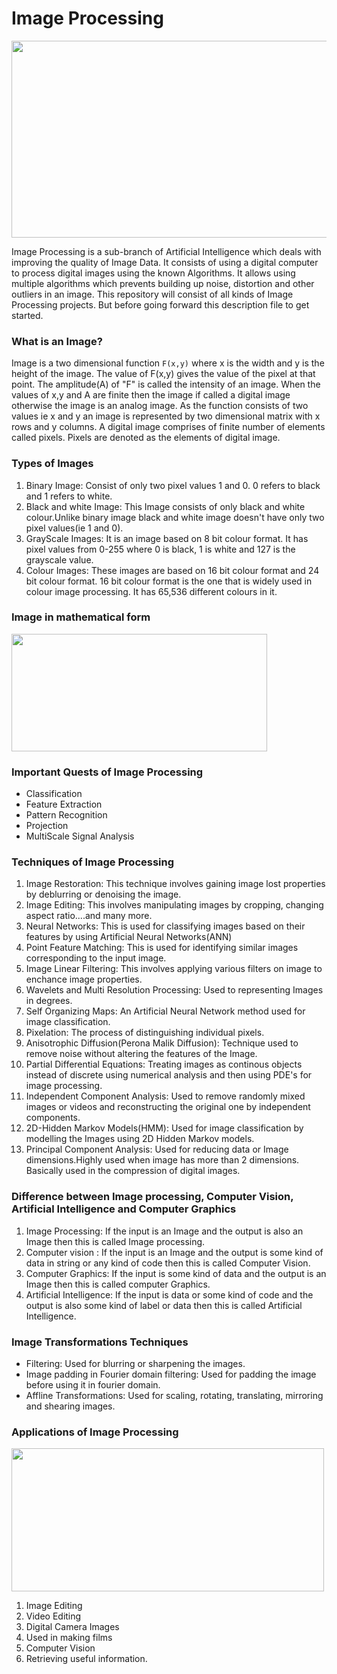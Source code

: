 # Image Processing

<img align="center" width="600" height="315" src="https://github.com/varun7860/Artificial-Intelligence/blob/main/Image%20Processing/images/Image%20Processing.png"> 

Image Processing is a sub-branch of Artificial Intelligence which deals with improving the quality of Image Data. It consists of using a 
digital computer to process digital images using the known Algorithms. It allows using multiple algorithms which prevents building up noise,
distortion and other outliers in an image. This repository will consist of all kinds of Image Processing projects. But before going forward
this description file to get started.

### What is an Image?
Image is a two dimensional function `F(x,y)` where x is the width and y is the height of the image. The value of F(x,y) gives the value of
the pixel at that point. The amplitude(A) of "F" is called the intensity of an image. When the values of x,y and A are finite then the image
if called a digital image otherwise the image is an analog image. As the function consists of two values ie x and y an image is represented by
two dimensional matrix with x rows and y columns. A digital image comprises of finite number of elements called pixels. Pixels are denoted as the
elements of digital image.

### Types of Images
1. Binary Image: Consist of only two pixel values 1 and 0. 0 refers to black and 1 refers to white.
2. Black and white Image: This Image consists of only black and white colour.Unlike binary image black and white image doesn't have only two pixel 
                          values(ie 1 and 0).
3. GrayScale Images: It is an image based on 8 bit colour format. It has pixel values from 0-255 where 0 is black, 1 is white and  127 is the grayscale value.
4. Colour Images: These images are based on 16 bit colour format and 24 bit colour format. 16 bit colour format is the one that is widely used in
                  colour image processing. It has 65,536 different colours in it.
                  
### Image in mathematical form
<img align="center" width="409" height="188" src="https://github.com/varun7860/Artificial-Intelligence/blob/main/Image%20Processing/images/image%20formula.png">

          
### Important Quests of Image Processing
- Classification
- Feature Extraction
- Pattern Recognition
- Projection
- MultiScale Signal Analysis

### Techniques of Image Processing
1. Image Restoration: This technique involves gaining image lost properties by deblurring or denoising the image.
2. Image Editing: This involves manipulating images by cropping, changing aspect ratio....and many more.
3. Neural Networks: This is used for classifying images based on their features by using Artificial Neural Networks(ANN)
4. Point Feature Matching: This is used for identifying similar images corresponding to the input image.
5. Image Linear Filtering: This involves applying various filters on image to enchance image properties.
6. Wavelets and Multi Resolution Processing: Used to representing Images in degrees.
7. Self Organizing Maps: An Artificial Neural Network method used for image classification.
8. Pixelation: The process of distinguishing individual pixels.
9. Anisotrophic Diffusion(Perona Malik Diffusion): Technique used to remove noise without altering the features of the Image.
10. Partial Differential Equations: Treating images as continous objects instead of discrete using numerical analysis and then using PDE's for image processing.
11. Independent Component Analysis: Used to remove randomly mixed images or videos and reconstructing the original one by independent components.
12. 2D-Hidden Markov Models(HMM): Used for image classification by modelling the Images using 2D Hidden Markov models.
13. Principal Component Analysis: Used for reducing data or Image dimensions.Highly used when image has more than 2 dimensions. Basically used in the compression
                                  of digital images.

### Difference between Image processing, Computer Vision, Artificial Intelligence and Computer Graphics
1. Image Processing: If the input is an Image and the output is also an Image then this is called Image processing.
2. Computer vision : If the input is an Image and the output is some kind of data in string or any kind of code then this is called Computer Vision.
3. Computer Graphics: If the input is some kind of data and the output is an Image then this is called computer Graphics.
4. Artificial Intelligence: If the input is data or some kind of code and the output is also some kind of label or data then this is called Artificial Intelligence.

###  Image Transformations Techniques
- Filtering: Used for blurring or sharpening the images.
- Image padding in Fourier domain filtering: Used for padding the image before using it in fourier domain.
- Affline Transformations: Used for scaling, rotating, translating, mirroring and shearing images.

### Applications of Image Processing

<img align="center" width="500" height="229" src="https://github.com/varun7860/Artificial-Intelligence/blob/main/Image%20Processing/images/Applications.png">

1. Image Editing
2. Video Editing
3. Digital Camera Images
4. Used in making films
5. Computer Vision
6. Retrieving useful information.
